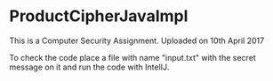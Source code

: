 # ProductCipherJavaImpl
This is a Computer Security Assignment. Uploaded on 10th April 2017

To check the code place a file with name "input.txt" with the secret message on it and run the code with IntelIJ.
